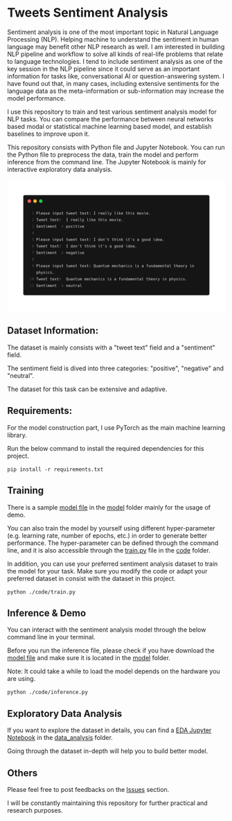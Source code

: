 # Tweets Sentiment Analysis



Sentiment analysis is one of the most important topic in Natural Language Processing (NLP). Helping machine to understand the sentiment in human language may benefit other NLP research as well. I am interested in building NLP pipeline and workflow to solve all kinds of real-life problems that relate to language technologies. I tend to include sentiment analysis as one of the key session in the NLP pipeline since it could serve as an important information for tasks like, conversational AI or question-answering  system. I have found out that, in many cases, including extensive sentiments for the language data as the meta-information or sub-information may increase the model performance. 

I use this repository to train and test various sentiment analysis model for NLP tasks. You can compare the performance between neural networks based modal or statistical machine learning based model, and establish baselines to improve upon it. 

This repository consists with Python file and Jupyter Notebook. You can run the Python file to preprocess the data, train the model and perform inference from the command line. The Jupyter Notebook is mainly for interactive exploratory data analysis.

![carbon](./others/carbon-0708418.png)

## Dataset Information:

The dataset is mainly consists with a "tweet text" field and a "sentiment" field.

The sentiment field is dived into three categories: "positive", "negative" and "neutral".

The dataset for this task can be extensive and adaptive.



## Requirements:

For the model construction part, I use PyTorch as the main machine learning library. 

Run the below command to install the required dependencies for this project.

```shell
pip install -r requirements.txt
```



## Training 

There is a sample [model file](https://github.com/zymlnlp/Tweets-Sentiment-Analysis/blob/master/model/best_model_state.bin) in the [model](https://github.com/zymlnlp/Tweets-Sentiment-Analysis/tree/master/model) folder mainly for the usage of demo. 

You can also train the model by yourself using different hyper-parameter (e.g. learning rate, number of epochs, etc.) in order to generate better performance. The hyper-parameter can be defined through the command line, and it is also accessible through the [train.py](https://github.com/zymlnlp/Tweets-Sentiment-Analysis/blob/master/code/train.py) file in the [code](https://github.com/zymlnlp/Tweets-Sentiment-Analysis/tree/master/code) folder.

In addition, you can use your preferred sentiment analysis dataset to train the model for your task. Make sure you modify the code or adapt your preferred dataset in consist with the dataset in this project.

```shell
python ./code/train.py 
```




## Inference & Demo

You can interact with the sentiment analysis model through the below command line in your terminal.

Before you run the inference file, please check if you have download the [model file](https://github.com/zymlnlp/Tweets-Sentiment-Analysis/blob/master/model/best_model_state.bin) and make sure it is located in the [model](https://github.com/zymlnlp/Tweets-Sentiment-Analysis/tree/master/model) folder.

Note: It could take a while to load the model depends on the hardware you are using.

```shell
python ./code/inference.py
```

 

## Exploratory Data Analysis

If you want to explore the dataset in details, you can find a [EDA Jupyter Notebook](https://github.com/zymlnlp/Tweets-Sentiment-Analysis/blob/master/data_analysis/Tweet_Sentiment_Exploratory_Data_Analysis.ipynb) in the [data_analysis](https://github.com/zymlnlp/Tweets-Sentiment-Analysis/tree/master/data_analysis) folder.

Going through the dataset in-depth will help you to build better model. 



## Others

Please feel free to post feedbacks on the [Issues](https://github.com/zymlnlp/Tweets-Sentiment-Analysis/issues) section. 

I will be constantly maintaining this repository for further practical and research purposes.


